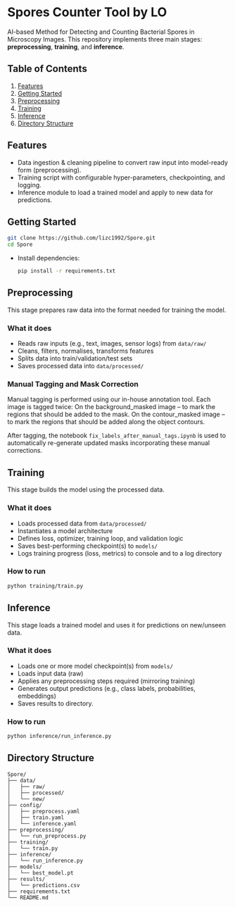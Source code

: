 # Spores Counter Tool by LO

AI-based Method for Detecting and Counting Bacterial Spores in Microscopy Images.
This repository implements three main stages: **preprocessing**, **training**, and **inference**.

## Table of Contents

1. [Features](#features)
2. [Getting Started](#getting-started)
3. [Preprocessing](#preprocessing)
4. [Training](#training)
5. [Inference](#inference)
6. [Directory Structure](#directory-structure)

## Features

* Data ingestion & cleaning pipeline to convert raw input into model-ready form (preprocessing).
* Training script with configurable hyper-parameters, checkpointing, and logging.
* Inference module to load a trained model and apply to new data for predictions.

## Getting Started

  ```bash
  git clone https://github.com/lizc1992/Spore.git  
  cd Spore  
  ```
* Install dependencies:

  ```bash
  pip install -r requirements.txt  
  ```

## Preprocessing

This stage prepares raw data into the format needed for training the model.

### What it does

* Reads raw inputs (e.g., text, images, sensor logs) from `data/raw/`
* Cleans, filters, normalises, transforms features
* Splits data into train/validation/test sets
* Saves processed data into `data/processed/`

### Manual Tagging and Mask Correction

Manual tagging is performed using our in-house annotation tool.
Each image is tagged twice:
On the background_masked image – to mark the regions that should be added to the mask.
On the contour_masked image – to mark the regions that should be added along the object contours.

After tagging, the notebook `fix_labels_after_manual_tags.ipynb` is used to automatically re-generate updated masks incorporating these manual corrections.

## Training

This stage builds the model using the processed data.

### What it does

* Loads processed data from `data/processed/`
* Instantiates a model architecture 
* Defines loss, optimizer, training loop, and validation logic
* Saves best-performing checkpoint(s) to `models/`
* Logs training progress (loss, metrics) to console and to a log directory

### How to run

```bash
python training/train.py 
```

## Inference

This stage loads a trained model and uses it for predictions on new/unseen data.

### What it does

* Loads one or more model checkpoint(s) from `models/`
* Loads input data (raw)
* Applies any preprocessing steps required (mirroring training)
* Generates output predictions (e.g., class labels, probabilities, embeddings)
* Saves results to directory.

### How to run

```bash
python inference/run_inference.py 
```


## Directory Structure

```
Spore/
├── data/
│   ├── raw/
│   ├── processed/
│   └── new/                
├── config/
│   ├── preprocess.yaml
│   ├── train.yaml
│   └── inference.yaml
├── preprocessing/
│   └── run_preprocess.py
├── training/
│   └── train.py
├── inference/
│   └── run_inference.py
├── models/
│   └── best_model.pt
├── results/
│   └── predictions.csv
├── requirements.txt
└── README.md
```


